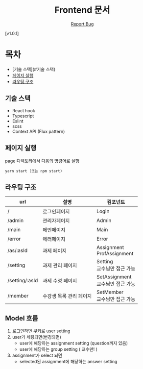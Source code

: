 <p align="center">
      <h1 align="center">Frontend 문서</h2>
	  <p align="center">
    	<a href="https://github.com/CSUOS/nera/issues">Report Bug</a>
  	  </p>
</p>
[v1.0.1]

# 목차

- [기술 스택](#기술 스택)
- [페이지 실행](#페이지-실행)
- [라우팅 구조](#라우팅-구조)



## 기술 스택

* React hook
* Typescript
* Eslint
* scss
* Context API (Flux pattern)



## 페이지 실행

page 디렉토리에서 다음의 명령어로 실행

```
yarn start (또는 npm start)
```



## 라우팅 구조

| url            | 설명                    | 컴포넌트                              |
| -------------- | ----------------------- | ------------------------------------- |
| /              | 로그인페이지            | Login                                 |
| /admin         | 관리자페이지            | Admin                                 |
| /main          | 메인페이지              | Main                                  |
| /error         | 에러페이지              | Error                                 |
| /as/:asId      | 과제 페이지             | Assignment<br />ProfAssignment        |
| /setting       | 과제 관리 페이지        | Setting<br />교수님만 접근 가능       |
| /setting/:asId | 과제 수정 페이지        | SetAssignment<br />교수님만 접근 가능 |
| /member        | 수강생 목록 관리 페이지 | SetMember<br />교수님만 접근 가능     |



## Model 흐름

1. 로그인하면 쿠키로 user setting
2. user가 세팅되면(변경되면)
   * user에 해당하는 assignment setting (question까지 있음)
   * user에 해당하는 group setting ( 교수만! )
3. assignment가 select 되면
   * selected된 assignment에 해당하는 answer setting